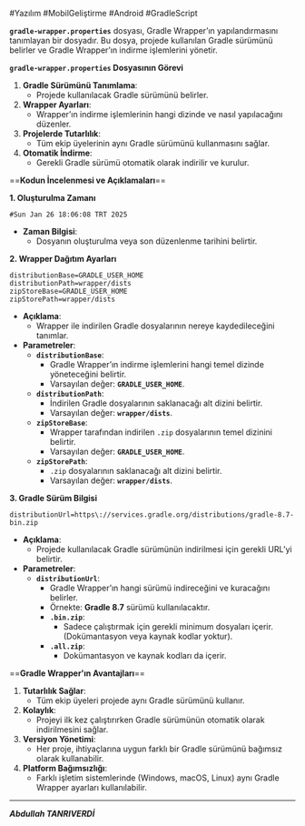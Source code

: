 
#Yazılım #MobilGeliştirme #Android #GradleScript

**`gradle-wrapper.properties`** dosyası, Gradle Wrapper’ın yapılandırmasını tanımlayan bir dosyadır. Bu dosya, projede kullanılan Gradle sürümünü belirler ve Gradle Wrapper’ın indirme işlemlerini yönetir.


 **`gradle-wrapper.properties` Dosyasının Görevi**
1. **Gradle Sürümünü Tanımlama**:
    - Projede kullanılacak Gradle sürümünü belirler.
2. **Wrapper Ayarları**:
    - Wrapper’ın indirme işlemlerinin hangi dizinde ve nasıl yapılacağını düzenler.
3. **Projelerde Tutarlılık**:
    - Tüm ekip üyelerinin aynı Gradle sürümünü kullanmasını sağlar.
4. **Otomatik İndirme**:
    - Gerekli Gradle sürümü otomatik olarak indirilir ve kurulur.


==**Kodun İncelenmesi ve Açıklamaları**==

**1. Oluşturulma Zamanı**
```properties
#Sun Jan 26 18:06:08 TRT 2025

```
- **Zaman Bilgisi**:
    - Dosyanın oluşturulma veya son düzenlenme tarihini belirtir.

**2. Wrapper Dağıtım Ayarları**
```properties
distributionBase=GRADLE_USER_HOME
distributionPath=wrapper/dists
zipStoreBase=GRADLE_USER_HOME
zipStorePath=wrapper/dists

```
- **Açıklama**:
    - Wrapper ile indirilen Gradle dosyalarının nereye kaydedileceğini tanımlar.
- **Parametreler**:
    - **`distributionBase`**:
        - Gradle Wrapper’ın indirme işlemlerini hangi temel dizinde yöneteceğini belirtir.
        - Varsayılan değer: **`GRADLE_USER_HOME`**.
    - **`distributionPath`**:
        - İndirilen Gradle dosyalarının saklanacağı alt dizini belirtir.
        - Varsayılan değer: **`wrapper/dists`**.
    - **`zipStoreBase`**:
        - Wrapper tarafından indirilen `.zip` dosyalarının temel dizinini belirtir.
        - Varsayılan değer: **`GRADLE_USER_HOME`**.
    - **`zipStorePath`**:
        - `.zip` dosyalarının saklanacağı alt dizini belirtir.
        - Varsayılan değer: **`wrapper/dists`**.


**3. Gradle Sürüm Bilgisi**
```properties
distributionUrl=https\://services.gradle.org/distributions/gradle-8.7-bin.zip

```
- **Açıklama**:
    - Projede kullanılacak Gradle sürümünün indirilmesi için gerekli URL’yi belirtir.
- **Parametreler**:
    - **`distributionUrl`**:
        - Gradle Wrapper’ın hangi sürümü indireceğini ve kuracağını belirler.
        - Örnekte: **Gradle 8.7** sürümü kullanılacaktır.
        - **`.bin.zip`**:
            - Sadece çalıştırmak için gerekli minimum dosyaları içerir. (Dokümantasyon veya kaynak kodlar yoktur).
        - **`.all.zip`**:
            - Dokümantasyon ve kaynak kodları da içerir.




==**Gradle Wrapper'ın Avantajları**==

1. **Tutarlılık Sağlar**:
    - Tüm ekip üyeleri projede aynı Gradle sürümünü kullanır.
2. **Kolaylık**:
    - Projeyi ilk kez çalıştırırken Gradle sürümünün otomatik olarak indirilmesini sağlar.
3. **Versiyon Yönetimi**:
    - Her proje, ihtiyaçlarına uygun farklı bir Gradle sürümünü bağımsız olarak kullanabilir.
4. **Platform Bağımsızlığı**:
    - Farklı işletim sistemlerinde (Windows, macOS, Linux) aynı Gradle Wrapper ayarları kullanılabilir.


---

***Abdullah TANRIVERDİ***
